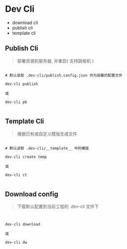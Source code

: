 # Dev Cli

- download cli
- publish cli
- template cli


## Publish Cli

> 部署资源到服务器, 并重启( 支持跳板机 )

```shell

# 默认读取 .dev-cli/publish.config.json 作为部署的配置文件

dev-cli publish

或

dev-cli pb


```

## Template Cli

> 根据已有或自定义模版生成文件

```shell

# 默认读取 .dev-cli/__template__ 中的模版

dev-cli create temp

或

dev-cli ct


```

## Download config

> 下载默认配置到当前工程的 .dev-cli 文件下

```shell


dev-cli download

或

dev-cli dw


```
